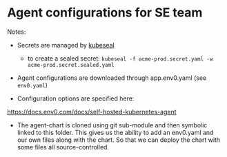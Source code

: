 # Agent configurations for SE team

Notes: 

* Secrets are managed by [kubeseal](https://github.com/bitnami-labs/sealed-secrets)

  * to create a sealed secret:
  `kubeseal -f acme-prod.secret.yaml -w acme-prod.secret.sealed.yaml`

* Agent configurations are downloaded through app.env0.yaml (see `env0.yaml`)

* Configuration options are specified here: 

https://docs.env0.com/docs/self-hosted-kubernetes-agent

* The agent-chart is cloned using git sub-module and then symbolic linked to this folder.
This gives us the ability to add an env0.yaml and our own files along with the chart.
So that we can deploy the chart with some files all source-controlled.